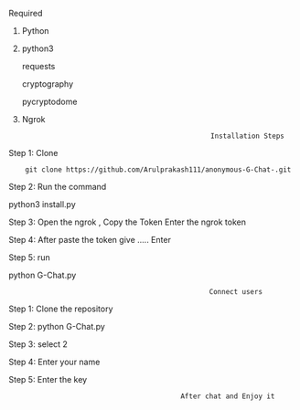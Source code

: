 Required
1. Python
2. python3

    requests
   
    cryptography
   
    pycryptodome

3. Ngrok

                                                     Installation Steps

Step 1: Clone

        git clone https://github.com/Arulprakash111/anonymous-G-Chat-.git
        
Step 2: Run the command

python3 install.py

Step 3: Open the ngrok , Copy the Token
Enter the ngrok token

Step 4: After paste the token give .....
Enter

Step 5: run

python G-Chat.py

                                                     Connect users

Step 1: Clone the repository

Step 2: python G-Chat.py

Step 3: select 2

Step 4: Enter your name

Step 5: Enter the key


                                              After chat and Enjoy it

